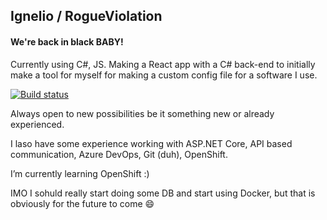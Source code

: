## Ignelio / RogueViolation

#### We're back in black **BABY**!

Currently using C#, JS. Making a React app with a C# back-end to initially make a tool for myself for making a custom config file for a software I use.

[![Build status](https://dev.azure.com/RogueViolation/ToolbeltUtilities/_apis/build/status/ToolbeltUtilities-ASP.NET%20Core)](https://dev.azure.com/RogueViolation/ToolbeltUtilities/_build/latest?definitionId=4)

Always open to new possibilities be it something new or already experienced.

I laso have some experience working with ASP.NET Core, API based communication, Azure DevOps, Git (duh), OpenShift.

I’m currently learning OpenShift :)

IMO I sohuld really start doing some DB and start using Docker, but that is obviously for the future to come 😄

<!--
**RogueViolation/RogueViolation** is a ✨ _special_ ✨ repository because its `README.md` (this file) appears on your GitHub profile.

Here are some ideas to get you started:

- 🔭 I’m currently working on ...
- 🌱 I’m currently learning ...
- 👯 I’m looking to collaborate on ...
- 🤔 I’m looking for help with ...
- 💬 Ask me about ...
- 📫 How to reach me: ...
- 😄 Pronouns: ...
- ⚡ Fun fact: ...
-->

